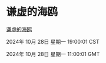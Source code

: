 # 谦虚的海鸥
[谦虚的海鸥](http://219.139.197.74:56308/qxdho/course/base/hotlink/index.php)

2024年 10月 28日 星期一 19:00:01 CST

2024年 10月 28日 星期一 11:00:01 GMT
